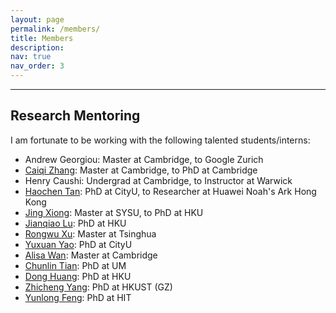 ```yaml
---
layout: page
permalink: /members/
title: Members
description: 
nav: true
nav_order: 3
---
```


---
## Research Mentoring
I am fortunate to be working with the following talented students/interns:
- Andrew Georgiou: Master at Cambridge, to Google Zurich
- [Caiqi Zhang](https://caiqizh.github.io/): Master at Cambridge, to PhD at Cambridge
- Henry Caushi: Undergrad at Cambridge, to Instructor at Warwick
- [Haochen Tan](https://namco0816.github.io/): PhD at CityU, to Researcher at Huawei Noah's Ark Hong Kong
- [Jing Xiong](https://menik1126.github.io/): Master at SYSU, to PhD at HKU
- [Jianqiao Lu](https://jianqiaolu.github.io/): PhD at HKU
- [Rongwu Xu](https://rongwuxu.com/): Master at Tsinghua
- [Yuxuan Yao](https://scholar.google.com.hk/citations?user=PLe5qQEAAAAJ&hl=zh-CN): PhD at CityU
- [Alisa Wan](https://yingjia.one/): Master at Cambridge
- [Chunlin Tian](https://clin0212.github.io/): PhD at UM
- [Dong Huang](https://huangd1999.github.io/): PhD at HKU
- [Zhicheng Yang](https://yangzhch6.github.io/): PhD at HKUST (GZ)
- [Yunlong Feng](https://resume.alongwy.top/#anchor_about): PhD at HIT
